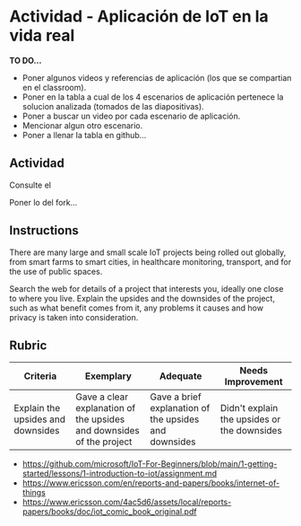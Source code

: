 # Actividad - Aplicación de IoT en la vida real


**TO DO...**

- Poner algunos videos y referencias de aplicación (los que se compartian en el classroom).
- Poner en la tabla a cual de los 4 escenarios de aplicación pertenece la solucion analizada (tomados de las diapositivas).
- Poner a buscar un video por cada escenario de aplicación.
- Mencionar algun otro escenario.
- Poner a llenar la tabla en github...

## Actividad

Consulte el


Poner lo del fork...

## Instructions

There are many large and small scale IoT projects being rolled out globally, from smart farms to smart cities, in healthcare monitoring, transport, and for the use of public spaces.

Search the web for details of a project that interests you, ideally one close to where you live. Explain the upsides and the downsides of the project, such as what benefit comes from it, any problems it causes and how privacy is taken into consideration.

## Rubric

| Criteria | Exemplary | Adequate | Needs Improvement |
| -------- | --------- | -------- | ----------------- |
| Explain the upsides and downsides | Gave a clear explanation of the upsides and downsides of the project | Gave a brief explanation of the upsides and downsides | Didn't explain the upsides or the downsides |



* https://github.com/microsoft/IoT-For-Beginners/blob/main/1-getting-started/lessons/1-introduction-to-iot/assignment.md
* https://www.ericsson.com/en/reports-and-papers/books/internet-of-things
* https://www.ericsson.com/4ac5d6/assets/local/reports-papers/books/doc/iot_comic_book_original.pdf
